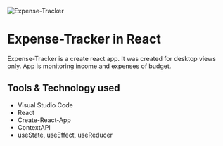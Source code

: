 ![Expense-Tracker](src/img/git-main.png)
# Expense-Tracker in React

Expense-Tracker is a create react app. It was created for desktop views only. App is monitoring
income and expenses of budget.

## Tools & Technology used

- Visual Studio Code
- React
- Create-React-App
- ContextAPI
- useState, useEffect, useReducer
